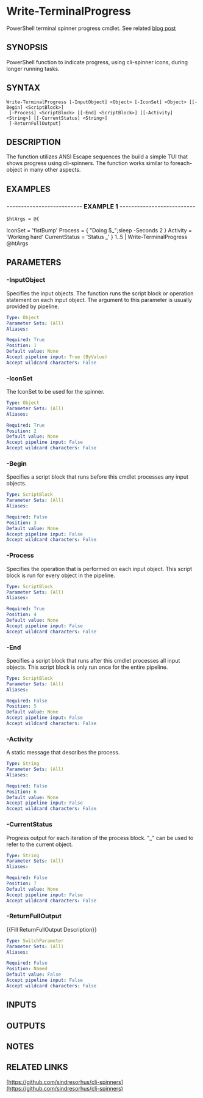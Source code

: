 # Write-TerminalProgress

PowerShell terminal spinner progress cmdlet. See related [blog post](https://powershellone.wordpress.com/?p=1506.)

## SYNOPSIS
PowerShell function to indicate progress, using cli-spinner icons, during longer running tasks.

## SYNTAX

```
Write-TerminalProgress [-InputObject] <Object> [-IconSet] <Object> [[-Begin] <ScriptBlock>]
 [-Process] <ScriptBlock> [[-End] <ScriptBlock>] [[-Activity] <String>] [[-CurrentStatus] <String>]
 [-ReturnFullOutput]
```

## DESCRIPTION
The function utilizes ANSI Escape sequences the build a simple TUI that shows progress using cli-spinners.
The function works similar to foreach-object in many other aspects.

## EXAMPLES

### -------------------------- EXAMPLE 1 --------------------------
```
$htArgs = @{
```

IconSet = 'fistBump'
    Process = { "Doing $_";sleep -Seconds 2 }
    Activity = 'Working hard'
    CurrentStatus = 'Status _'
}
1..5 | Write-TerminalProgress @htArgs

## PARAMETERS

### -InputObject
Specifies the input objects.
The function runs the script block or operation statement on each input object.
The argument to this parameter is usually provided by pipeline.

```yaml
Type: Object
Parameter Sets: (All)
Aliases: 

Required: True
Position: 1
Default value: None
Accept pipeline input: True (ByValue)
Accept wildcard characters: False
```

### -IconSet
The IconSet to be used for the spinner.

```yaml
Type: Object
Parameter Sets: (All)
Aliases: 

Required: True
Position: 2
Default value: None
Accept pipeline input: False
Accept wildcard characters: False
```

### -Begin
Specifies a script block that runs before this cmdlet processes any input objects.

```yaml
Type: ScriptBlock
Parameter Sets: (All)
Aliases: 

Required: False
Position: 3
Default value: None
Accept pipeline input: False
Accept wildcard characters: False
```

### -Process
Specifies the operation that is performed on each input object. 
This script block is run for every object in the pipeline.

```yaml
Type: ScriptBlock
Parameter Sets: (All)
Aliases: 

Required: True
Position: 4
Default value: None
Accept pipeline input: False
Accept wildcard characters: False
```

### -End
Specifies a script block that runs after this cmdlet processes all input objects. 
This script block is only run once for the entire pipeline.

```yaml
Type: ScriptBlock
Parameter Sets: (All)
Aliases: 

Required: False
Position: 5
Default value: None
Accept pipeline input: False
Accept wildcard characters: False
```

### -Activity
A static message that describes the process.

```yaml
Type: String
Parameter Sets: (All)
Aliases: 

Required: False
Position: 6
Default value: None
Accept pipeline input: False
Accept wildcard characters: False
```

### -CurrentStatus
Progress output for each iteration of the process block.
"_" can be used to refer to the current object.

```yaml
Type: String
Parameter Sets: (All)
Aliases: 

Required: False
Position: 7
Default value: None
Accept pipeline input: False
Accept wildcard characters: False
```

### -ReturnFullOutput
{{Fill ReturnFullOutput Description}}

```yaml
Type: SwitchParameter
Parameter Sets: (All)
Aliases: 

Required: False
Position: Named
Default value: False
Accept pipeline input: False
Accept wildcard characters: False
```

## INPUTS

## OUTPUTS

## NOTES

## RELATED LINKS

[https://github.com/sindresorhus/cli-spinners](https://github.com/sindresorhus/cli-spinners)

[]()

